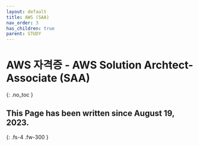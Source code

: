 ```yaml
---
layout: default
title: AWS (SAA)
nav_order: 3
has_children: true
parent: STUDY
---
```


# AWS 자격증 - AWS Solution Archtect-Associate (SAA)
{: .no_toc }

## This Page has been written since August 19, 2023.
{: .fs-4 .fw-300 }
